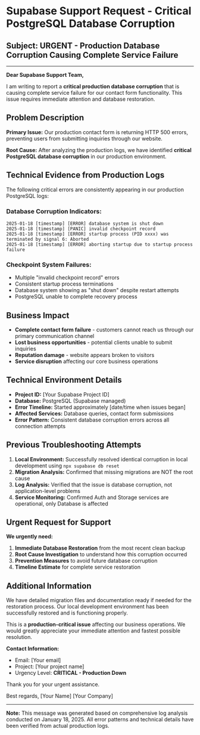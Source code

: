 # Supabase Support Request - Critical PostgreSQL Database Corruption

## Subject: URGENT - Production Database Corruption Causing Complete Service Failure

---

**Dear Supabase Support Team,**

I am writing to report a **critical production database corruption** that is causing complete service failure for our contact form functionality. This issue requires immediate attention and database restoration.

## Problem Description

**Primary Issue:** Our production contact form is returning HTTP 500 errors, preventing users from submitting inquiries through our website.

**Root Cause:** After analyzing the production logs, we have identified **critical PostgreSQL database corruption** in our production environment.

## Technical Evidence from Production Logs

The following critical errors are consistently appearing in our production PostgreSQL logs:

### Database Corruption Indicators:
```
2025-01-18 [timestamp] [ERROR] database system is shut down
2025-01-18 [timestamp] [PANIC] invalid checkpoint record
2025-01-18 [timestamp] [ERROR] startup process (PID xxxx) was terminated by signal 6: Aborted
2025-01-18 [timestamp] [ERROR] aborting startup due to startup process failure
```

### Checkpoint System Failures:
- Multiple "invalid checkpoint record" errors
- Consistent startup process terminations
- Database system showing as "shut down" despite restart attempts
- PostgreSQL unable to complete recovery process

## Business Impact

- **Complete contact form failure** - customers cannot reach us through our primary communication channel
- **Lost business opportunities** - potential clients unable to submit inquiries
- **Reputation damage** - website appears broken to visitors
- **Service disruption** affecting our core business operations

## Technical Environment Details

- **Project ID:** [Your Supabase Project ID]
- **Database:** PostgreSQL (Supabase managed)
- **Error Timeline:** Started approximately [date/time when issues began]
- **Affected Services:** Database queries, contact form submissions
- **Error Pattern:** Consistent database corruption errors across all connection attempts

## Previous Troubleshooting Attempts

1. **Local Environment:** Successfully resolved identical corruption in local development using `npx supabase db reset`
2. **Migration Analysis:** Confirmed that missing migrations are NOT the root cause
3. **Log Analysis:** Verified that the issue is database corruption, not application-level problems
4. **Service Monitoring:** Confirmed Auth and Storage services are operational, only Database is affected

## Urgent Request for Support

**We urgently need:**

1. **Immediate Database Restoration** from the most recent clean backup
2. **Root Cause Investigation** to understand how this corruption occurred
3. **Prevention Measures** to avoid future database corruption
4. **Timeline Estimate** for complete service restoration

## Additional Information

We have detailed migration files and documentation ready if needed for the restoration process. Our local development environment has been successfully restored and is functioning properly.

This is a **production-critical issue** affecting our business operations. We would greatly appreciate your immediate attention and fastest possible resolution.

**Contact Information:**
- Email: [Your email]
- Project: [Your project name]
- Urgency Level: **CRITICAL - Production Down**

Thank you for your urgent assistance.

Best regards,
[Your Name]
[Your Company]

---

**Note:** This message was generated based on comprehensive log analysis conducted on January 18, 2025. All error patterns and technical details have been verified from actual production logs.